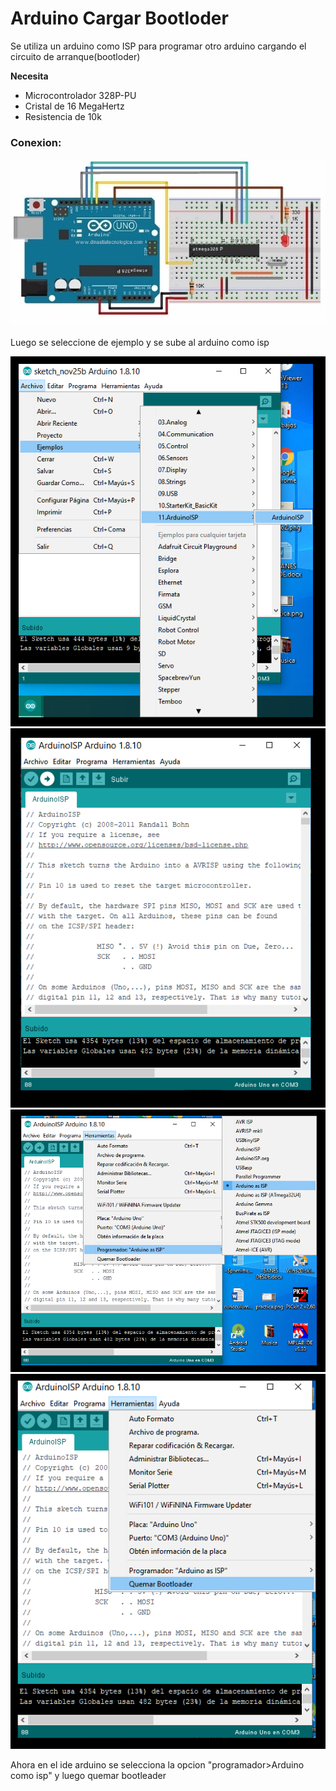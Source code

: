 # Arduino Cargar Bootloder

Se utiliza un arduino como ISP para programar otro arduino cargando el circuito de arranque(bootloder)

**Necesita**
* Microcontrolador 328P-PU
* Cristal de 16 MegaHertz
* Resistencia de 10k

### Conexion:

<img src="https://github.com/IDiegoUlises/Arduino-Cargar-Bootloder/blob/master/images/Arduino-Como-ISP.jpeg" />

Luego se seleccione de ejemplo y se sube al arduino como isp 

<img src="https://github.com/IDiegoUlises/Arduino-Cargar-Bootloder/blob/master/images/Ejemplo-Arduino-Como-ISP-Con-Fondo-Negro.png" />

<img src="https://github.com/IDiegoUlises/Arduino-Cargar-Bootloder/blob/master/images/Subir-programa-Arduino-Como-ISP-Con.Fondo-Negro.png" />

<img src="https://github.com/IDiegoUlises/Arduino-Cargar-Bootloder/blob/master/images/Programador-Arduino-As-ISP-Con-Fondo-Negro.png" />

<img src="https://github.com/IDiegoUlises/Arduino-Cargar-Bootloder/blob/master/images/Quemar-Bootloder-Con-Fondo-Negro.png" />





Ahora en el ide arduino se selecciona la opcion "programador>Arduino como isp" y luego quemar bootleader
